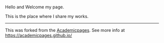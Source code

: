 Hello and Welcome my page. 

This is the place where I share my works. 


---

This was forked from the [Academicpages](https://github.com/academicpages/academicpages.github.io). 
See more info at https://academicpages.github.io/
